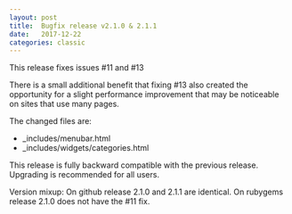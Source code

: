 ```yaml
---
layout: post
title:  Bugfix release v2.1.0 & 2.1.1
date:   2017-12-22
categories: classic
---
```

This release fixes issues #11 and #13

There is a small additional benefit that fixing #13 also created the opportunity for a slight performance improvement that may be noticeable on sites that use many pages.

The changed files are:

- _includes/menubar.html
- _includes/widgets/categories.html

This release is fully backward compatible with the previous release. Upgrading is recommended for all users.

Version mixup: On github release 2.1.0 and 2.1.1 are identical. On rubygems release 2.1.0 does not have the #11 fix.